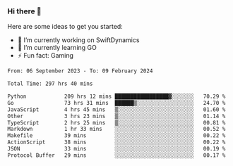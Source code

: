 ### Hi there 👋

Here are some ideas to get you started:

- 🔭 I’m currently working on SwiftDynamics
- 🌱 I’m currently learning GO
-  ⚡ Fun fact: Gaming
  
  <!--
- 👯 I’m looking to collaborate on ...
- 🤔 I’m looking for help with ...
- 💬 Ask me about ...
- 📫 How to reach me: ...
- 😄 Pronouns: ...
-->

<!--START_SECTION:waka-->

```txt
From: 06 September 2023 - To: 09 February 2024

Total Time: 297 hrs 40 mins

Python            209 hrs 12 mins █████████████████▓░░░░░░░   70.29 %
Go                73 hrs 31 mins  ██████▒░░░░░░░░░░░░░░░░░░   24.70 %
JavaScript        4 hrs 45 mins   ▒░░░░░░░░░░░░░░░░░░░░░░░░   01.60 %
Other             3 hrs 23 mins   ▒░░░░░░░░░░░░░░░░░░░░░░░░   01.14 %
TypeScript        2 hrs 25 mins   ▒░░░░░░░░░░░░░░░░░░░░░░░░   00.81 %
Markdown          1 hr 33 mins    ░░░░░░░░░░░░░░░░░░░░░░░░░   00.52 %
Makefile          39 mins         ░░░░░░░░░░░░░░░░░░░░░░░░░   00.22 %
ActionScript      38 mins         ░░░░░░░░░░░░░░░░░░░░░░░░░   00.22 %
JSON              33 mins         ░░░░░░░░░░░░░░░░░░░░░░░░░   00.19 %
Protocol Buffer   29 mins         ░░░░░░░░░░░░░░░░░░░░░░░░░   00.17 %
```

<!--END_SECTION:waka-->
